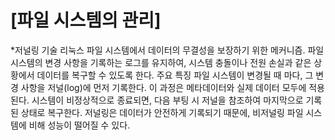 # [파일 시스템의 관리]

*저널링 기술
리눅스 파일 시스템에서 데이터의 무결성을 보장하기 위한 메커니즘.
파일 시스템의 변경 사항을 기록하는 로그를 유지하여, 시스템 충돌이나 전원 손실과 같은 상황에서 데이터를 복구할 수 있도록 한다.
주요 특징
파일 시스템이 변경될 때 마다, 그 변경 사항을 저널(log)에 먼저 기록한다. 이 과정은 메타데이터와 실제 데이터 모두에 적용된다.
시스템이 비정상적으로 종료되면, 다음 부팅 시 저널을 참조하여 마지막으로 기록된 상태로 복구한다.
저널링은 데이터가 안전하게 기록되기 때문에, 비저널링 파일 시스템에 비해 성능이 떨어질 수 있다.